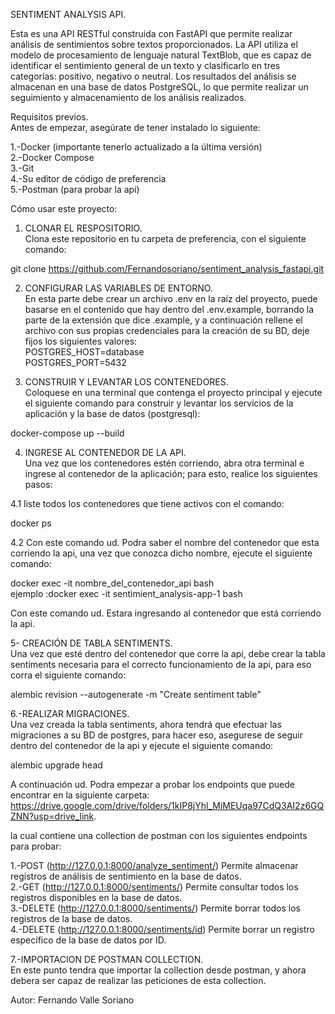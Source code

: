 SENTIMENT ANALYSIS API.

Esta es una API RESTful construida con FastAPI que permite realizar análisis de sentimientos sobre textos proporcionados. La API utiliza el modelo de procesamiento de lenguaje natural TextBlob, que es capaz de identificar el sentimiento general de un texto y clasificarlo en tres categorías: positivo, negativo o neutral. Los resultados del análisis se almacenan en una base de datos PostgreSQL, lo que permite realizar un seguimiento y almacenamiento de los análisis realizados.

Requisitos previos.    
Antes de empezar, asegúrate de tener instalado lo siguiente:

1.-Docker (importante tenerlo actualizado a la última versión)  
2.-Docker Compose  
3.-Git  
4.-Su editor de código de preferencia  
5.-Postman  (para probar la api)

Cómo usar este proyecto:

1. CLONAR EL RESPOSITORIO.  
Clona este repositorio en tu carpeta de preferencia, con el siguiente comando:  

git clone https://github.com/Fernandosoriano/sentiment_analysis_fastapi.git

2. CONFIGURAR LAS VARIABLES DE ENTORNO.  
En esta parte debe crear un archivo .env en la raíz del proyecto, puede basarse en el contenido que hay dentro del
.env.example, borrando la parte de la extensión que dice .example, y a continuación rellene el archivo con sus propias credenciales para la creación de su BD,
deje fijos los siguientes valores:    
POSTGRES_HOST=database     
POSTGRES_PORT=5432

4. CONSTRUIR Y LEVANTAR LOS CONTENEDORES.  
Coloquese en una terminal que contenga el proyecto principal y ejecute el siguiente comando para construir y levantar los servicios de la aplicación y la base de datos (postgresql):   

docker-compose up --build

4. INGRESE AL CONTENEDOR DE LA API.  
Una vez que los contenedores estén corriendo, abra otra terminal e ingrese al contenedor de la aplicación;
para esto, realice los siguientes pasos:

  4.1
  liste todos los contenedores que tiene activos con el comando:

  docker ps

  4.2
  Con este comando ud. Podra saber el nombre del contenedor que esta corriendo 
  la api, una vez que conozca dicho nombre, ejecute el siguiente comando:  

docker exec -it nombre_del_contenedor_api bash  
ejemplo :docker exec -it sentimient_analysis-app-1 bash

Con este comando ud. Estara ingresando al contenedor que está corriendo la api.

5- CREACIÓN DE TABLA SENTIMENTS.  
Una vez que esté dentro del contenedor que corre la api, debe crear la tabla sentiments
necesaria para el correcto funcionamiento de la api, para eso corra el siguiente comando:

alembic revision --autogenerate -m "Create sentiment table"

6.-REALIZAR MIGRACIONES.  
Una vez creada la tabla sentiments, ahora tendrá que efectuar las migraciones a 
su BD de postgres, para hacer eso, asegurese de seguir dentro del contenedor de la api
y ejecute el siguiente comando:

alembic upgrade head


A continuación ud. Podra empezar a probar los endpoints que puede encontrar
en la siguiente carpeta: https://drive.google.com/drive/folders/1kIP8jYhl_MiMEUqa97CdQ3AI2z6GQZNN?usp=drive_link.

la cual contiene una collection de postman con los siguientes endpoints para probar:

1.-POST (http://127.0.0.1:8000/analyze_sentiment/) Permite almacenar registros de análisis de sentimiento en la base de datos.  
2.-GET (http://127.0.0.1:8000/sentiments/) Permite consultar todos los registros disponibles en la base de datos.   
3.-DELETE (http://127.0.0.1:8000/sentiments/) Permite borrar todos los registros de la base de datos.  
4.-DELETE (http://127.0.0.1:8000/sentiments/id) Permite borrar un registro específico de la base de datos por ID.

7.-IMPORTACION DE POSTMAN COLLECTION.    
En este punto tendra que importar la collection desde postman, y ahora debera ser capaz de realizar las peticiones de esta collection.


Autor: Fernando Valle Soriano





















